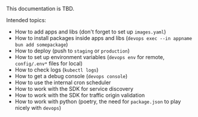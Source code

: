 This documentation is TBD.

Intended topics:
- How to add apps and libs (don't forget to set up `images.yaml`)
- How to install packages inside apps and libs (`devops exec --in appname bun add somepackage`)
- How to deploy (push to `staging` or `production`)
- How to set up environment variables (`devops env` for remote, `config/.env*` files for local)
- How to check logs (`kubectl logs`)
- How to get a debug console (`devops console`)
- How to use the internal cron scheduler
- How to work with the SDK for service discovery
- How to work with the SDK for traffic origin validation
- How to work with python (poetry, the need for `package.json` to play nicely with `devops`)
